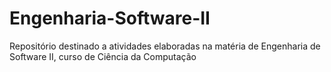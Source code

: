 # Engenharia-Software-II
Repositório destinado a atividades elaboradas na matéria de Engenharia de Software II, curso de Ciência da Computação
